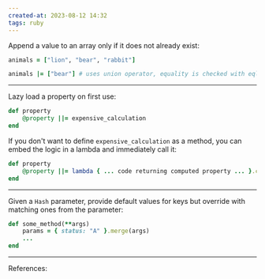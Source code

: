```yaml
---
created-at: 2023-08-12 14:32
tags: ruby
---
```


Append a value to an array only if it does not already exist:

```ruby
animals = ["lion", "bear", "rabbit"]

animals |= ["bear"] # uses union operator, equality is checked with eql?
```

---

Lazy load a property on first use:

```ruby
def property
	@property ||= expensive_calculation
end
```

If you don't want to define `expensive_calculation` as a method, you can embed the logic in a lambda and immediately call it:

```ruby
def property
	@property ||= lambda { ... code returning computed property ... }.call
end
```

---

Given a `Hash` parameter, provide default values for keys but override with matching ones from the parameter:

```ruby
def some_method(**args)
	params = { status: "A" }.merge(args)
	...
end
```

---
References:






